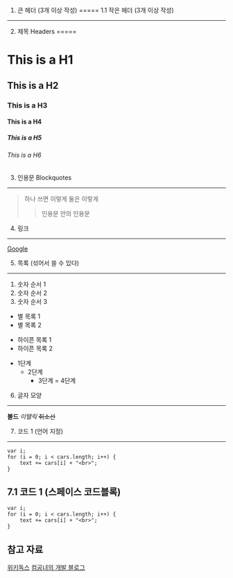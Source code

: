 1. 큰 헤더 (3개 이상 작성)
=====
1.1 작은 헤더 (3개 이상 작성)
-----

2. 제목 Headers
=====
# This is a H1
## This is a H2
### This is a H3
#### This is a H4
##### This is a H5
###### This is a H6

3. 인용문 Blockquotes
-----
> 하나 쓰면 이렇게
> 둘은 이렇게
>> 인용문 안의 인용문

4. 링크
-----
[Google](http://www.google.co.kr)


5. 목록 (섞어서 쓸 수 있다)
-----
1. 숫자 순서 1
2. 숫자 순서 2
3. 숫자 순서 3
* 별 목록 1
* 별 목록 2
- 하이픈 목록 1
- 하이픈 목록 2
* 1단계
    - 2단계
    	+ 3단계
            = 4단계

6. 글자 모양
-----
**볼드**
*이탤릭*
~~취소선~~

7. 코드 1 (언어 지정)
-----
```{.javascript}
var i;
for (i = 0; i < cars.length; i++) {
    text += cars[i] + "<br>";
}
```

7.1 코드 1 (스페이스 코드블록)
-----
    var i;
    for (i = 0; i < cars.length; i++) {
        text += cars[i] + "<br>";
    }

참고 자료
-----
[위키독스](https://wikidocs.net/1678)
[컴공녀의 개발 블로그](https://simhyejin.github.io/2016/06/30/Markdown-syntax/)
